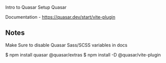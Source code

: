Intro to Quasar
Setup Quasar

Documentation - https://quasar.dev/start/vite-plugin

## Notes

Make Sure to disable Quasar Sass/SCSS variables in docs

$ npm install quasar @quasar/extras
$ npm install -D @quasar/vite-plugin
